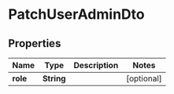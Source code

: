 
# PatchUserAdminDto

## Properties
Name | Type | Description | Notes
------------ | ------------- | ------------- | -------------
**role** | **String** |  |  [optional]



